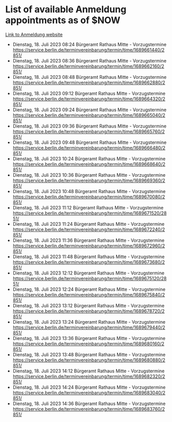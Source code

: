# List of available Anmeldung appointments as of $NOW
[Link to Anmeldung website](https://service.berlin.de/terminvereinbarung/termin/tag.php?termin=1&anliegen[]=120686&dienstleisterlist=122210,122217,327316,122219,327312,122227,327314,122231,327346,122243,327348,122254,122252,329742,122260,329745,122262,329748,122271,327278,122273,327274,122277,327276,330436,122280,327294,122282,327290,122284,327292,122291,327270,122285,327266,122286,327264,122296,327268,150230,329760,122297,327286,122294,327284,122312,329763,122314,329775,122304,327330,122311,327334,122309,327332,317869,122281,327352,122279,329772,122283,122276,327324,122274,327326,122267,329766,122246,327318,122251,327320,122257,327322,122208,327298,122226,327300&herkunft=http%3A%2F%2Fservice.berlin.de%2Fdienstleistung%2F120686%2F)
- Dienstag, 18. Juli 2023 08:24 Bürgeramt Rathaus Mitte - Vorzugstermine https://service.berlin.de/terminvereinbarung/termin/time/1689661440/2851/
- Dienstag, 18. Juli 2023 08:36 Bürgeramt Rathaus Mitte - Vorzugstermine https://service.berlin.de/terminvereinbarung/termin/time/1689662160/2851/
- Dienstag, 18. Juli 2023 08:48 Bürgeramt Rathaus Mitte - Vorzugstermine https://service.berlin.de/terminvereinbarung/termin/time/1689662880/2851/
- Dienstag, 18. Juli 2023 09:12 Bürgeramt Rathaus Mitte - Vorzugstermine https://service.berlin.de/terminvereinbarung/termin/time/1689664320/2851/
- Dienstag, 18. Juli 2023 09:24 Bürgeramt Rathaus Mitte - Vorzugstermine https://service.berlin.de/terminvereinbarung/termin/time/1689665040/2851/
- Dienstag, 18. Juli 2023 09:36 Bürgeramt Rathaus Mitte - Vorzugstermine https://service.berlin.de/terminvereinbarung/termin/time/1689665760/2851/
- Dienstag, 18. Juli 2023 09:48 Bürgeramt Rathaus Mitte - Vorzugstermine https://service.berlin.de/terminvereinbarung/termin/time/1689666480/2851/
- Dienstag, 18. Juli 2023 10:24 Bürgeramt Rathaus Mitte - Vorzugstermine https://service.berlin.de/terminvereinbarung/termin/time/1689668640/2851/
- Dienstag, 18. Juli 2023 10:36 Bürgeramt Rathaus Mitte - Vorzugstermine https://service.berlin.de/terminvereinbarung/termin/time/1689669360/2851/
- Dienstag, 18. Juli 2023 10:48 Bürgeramt Rathaus Mitte - Vorzugstermine https://service.berlin.de/terminvereinbarung/termin/time/1689670080/2851/
- Dienstag, 18. Juli 2023 11:12 Bürgeramt Rathaus Mitte - Vorzugstermine https://service.berlin.de/terminvereinbarung/termin/time/1689671520/2851/
- Dienstag, 18. Juli 2023 11:24 Bürgeramt Rathaus Mitte - Vorzugstermine https://service.berlin.de/terminvereinbarung/termin/time/1689672240/2851/
- Dienstag, 18. Juli 2023 11:36 Bürgeramt Rathaus Mitte - Vorzugstermine https://service.berlin.de/terminvereinbarung/termin/time/1689672960/2851/
- Dienstag, 18. Juli 2023 11:48 Bürgeramt Rathaus Mitte - Vorzugstermine https://service.berlin.de/terminvereinbarung/termin/time/1689673680/2851/
- Dienstag, 18. Juli 2023 12:12 Bürgeramt Rathaus Mitte - Vorzugstermine https://service.berlin.de/terminvereinbarung/termin/time/1689675120/2851/
- Dienstag, 18. Juli 2023 12:24 Bürgeramt Rathaus Mitte - Vorzugstermine https://service.berlin.de/terminvereinbarung/termin/time/1689675840/2851/
- Dienstag, 18. Juli 2023 13:12 Bürgeramt Rathaus Mitte - Vorzugstermine https://service.berlin.de/terminvereinbarung/termin/time/1689678720/2851/
- Dienstag, 18. Juli 2023 13:24 Bürgeramt Rathaus Mitte - Vorzugstermine https://service.berlin.de/terminvereinbarung/termin/time/1689679440/2851/
- Dienstag, 18. Juli 2023 13:36 Bürgeramt Rathaus Mitte - Vorzugstermine https://service.berlin.de/terminvereinbarung/termin/time/1689680160/2851/
- Dienstag, 18. Juli 2023 13:48 Bürgeramt Rathaus Mitte - Vorzugstermine https://service.berlin.de/terminvereinbarung/termin/time/1689680880/2851/
- Dienstag, 18. Juli 2023 14:12 Bürgeramt Rathaus Mitte - Vorzugstermine https://service.berlin.de/terminvereinbarung/termin/time/1689682320/2851/
- Dienstag, 18. Juli 2023 14:24 Bürgeramt Rathaus Mitte - Vorzugstermine https://service.berlin.de/terminvereinbarung/termin/time/1689683040/2851/
- Dienstag, 18. Juli 2023 14:36 Bürgeramt Rathaus Mitte - Vorzugstermine https://service.berlin.de/terminvereinbarung/termin/time/1689683760/2851/
